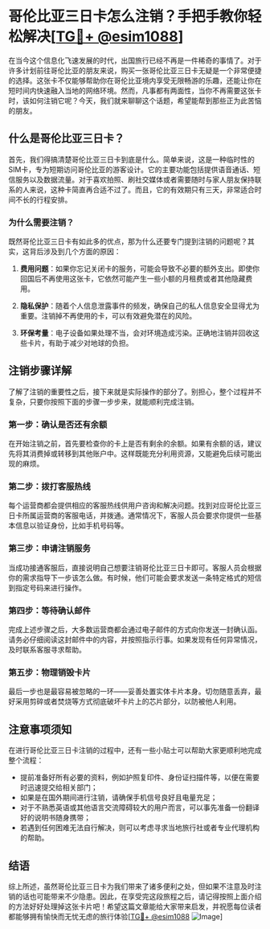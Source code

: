# 哥伦比亚三日卡怎么注销？手把手教你轻松解决[[TG💪+ @esim1088](https://t.me/s/esim1088)]

在当今这个信息化飞速发展的时代，出国旅行已经不再是一件稀奇的事情了。对于许多计划前往哥伦比亚的朋友来说，购买一张哥伦比亚三日卡无疑是一个非常便捷的选择。这张卡不仅能够帮助你在哥伦比亚境内享受无限畅游的乐趣，还能让你在短时间内快速融入当地的网络环境。然而，凡事都有两面性，当你不再需要这张卡时，该如何注销它呢？今天，我们就来聊聊这个话题，希望能帮到那些正为此苦恼的朋友。

## 什么是哥伦比亚三日卡？

首先，我们得搞清楚哥伦比亚三日卡到底是什么。简单来说，这是一种临时性的SIM卡，专为短期访问哥伦比亚的游客设计。它的主要功能包括提供语音通话、短信服务以及数据流量。对于喜欢拍照、刷社交媒体或者需要随时与家人朋友保持联系的人来说，这种卡简直再合适不过了。而且，它的有效期只有三天，非常适合时间不长的行程安排。

### 为什么需要注销？

既然哥伦比亚三日卡有如此多的优点，那为什么还要专门提到注销的问题呢？其实，这背后涉及到几个方面的原因：

1. **费用问题**：如果你忘记关闭卡的服务，可能会导致不必要的额外支出。即使你回国后不再使用这张卡，它依然可能产生一些小额的月租费或者其他隐藏费用。
   
2. **隐私保护**：随着个人信息泄露事件的频发，确保自己的私人信息安全显得尤为重要。注销掉不再使用的卡，可以有效避免潜在的风险。

3. **环保考量**：电子设备如果处理不当，会对环境造成污染。正确地注销并回收这些卡片，有助于减少对地球的负担。

## 注销步骤详解

了解了注销的重要性之后，接下来就是实际操作的部分了。别担心，整个过程并不复杂，只要你按照下面的步骤一步步来，就能顺利完成注销。

### 第一步：确认是否还有余额

在开始注销之前，首先要检查你的卡上是否有剩余的余额。如果有余额的话，建议先将其消费掉或转移到其他账户中。这样既能充分利用资源，又能避免后续可能出现的麻烦。

### 第二步：拨打客服热线

每个运营商都会提供相应的客服热线供用户咨询和解决问题。找到对应哥伦比亚三日卡所属运营商的客服电话，并拨通。通常情况下，客服人员会要求你提供一些基本信息以验证身份，比如手机号码等。

### 第三步：申请注销服务

当成功接通客服后，直接说明自己想要注销哥伦比亚三日卡即可。客服人员会根据你的需求指导下一步该怎么做。有时候，他们可能会要求发送一条特定格式的短信到指定号码来进行操作。

### 第四步：等待确认邮件

完成上述步骤之后，大多数运营商都会通过电子邮件的方式向你发送一封确认函。请务必仔细阅读这封邮件中的内容，并按照指示行事。如果发现有任何异常情况，及时联系客服寻求帮助。

### 第五步：物理销毁卡片

最后一步也是最容易被忽略的一环——妥善处置实体卡片本身。切勿随意丢弃，最好采用剪碎或者焚烧等方式彻底破坏卡片上的芯片部分，以防被他人利用。

## 注意事项须知

在进行哥伦比亚三日卡注销的过程中，还有一些小贴士可以帮助大家更顺利地完成整个流程：

- 提前准备好所有必要的资料，例如护照复印件、身份证扫描件等，以便在需要时迅速提交给相关部门；
- 如果是在国外期间进行注销，请确保手机信号良好且电量充足；
- 对于不熟悉英语或其他语言交流障碍较大的用户而言，可以事先准备一份翻译好的说明书随身携带；
- 若遇到任何困难无法自行解决，则可以考虑寻求当地旅行社或者专业代理机构的帮助。

## 结语

综上所述，虽然哥伦比亚三日卡为我们带来了诸多便利之处，但如果不注意及时注销的话也可能带来不少隐患。因此，在享受完这段旅程之后，请记得按照上面介绍的方法好好处理掉这张卡片吧！希望这篇文章能给大家带来启发，并祝愿每位读者都能够拥有愉快而无忧无虑的旅行体验[[TG💪+ @esim1088](https://t.me/s/esim1088) ![Image](https://i.postimg.cc/4NQfJmqS/Snipaste-2025-05-13-00-14-12.png)]